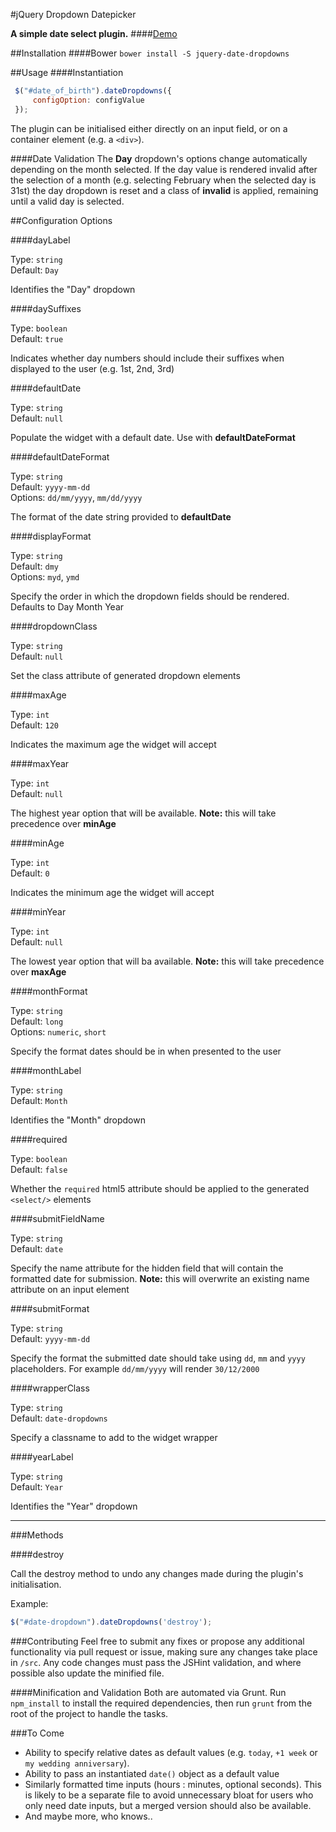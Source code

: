 #jQuery Dropdown Datepicker

**A simple date select plugin.**
####[Demo](http://icklechris.github.io/jquery-date-dropdowns/)

##Installation
####Bower
`bower install -S jquery-date-dropdowns`

##Usage
####Instantiation

```js
 $("#date_of_birth").dateDropdowns({
     configOption: configValue
 });
```

The plugin can be initialised either directly on an input field, or on a container element (e.g. a `<div>`).

####Date Validation
The **Day** dropdown's options change automatically depending on the month selected. If the day value is rendered invalid after the selection of a month (e.g. selecting February when the selected day is 31st) the day dropdown is reset and a class of **invalid** is applied, remaining until a valid day is selected.

##Configuration Options

####dayLabel

Type: `string`  
Default: `Day`

Identifies the "Day" dropdown

####daySuffixes

Type: `boolean`  
Default: `true`

Indicates whether day numbers should include their suffixes when displayed to the user (e.g. 1st, 2nd, 3rd)

####defaultDate

Type: `string`  
Default: `null`

Populate the widget with a default date. Use with **defaultDateFormat**

####defaultDateFormat

Type: `string`  
Default: `yyyy-mm-dd`  
Options: `dd/mm/yyyy`, `mm/dd/yyyy`

The format of the date string provided to **defaultDate**

####displayFormat

Type: `string`  
Default: `dmy`  
Options: `myd`, `ymd`

Specify the order in which the dropdown fields should be rendered. Defaults to Day Month Year

####dropdownClass

Type: `string`  
Default: `null`  

Set the class attribute of generated dropdown elements

####maxAge

Type: `int`  
Default: `120`

Indicates the maximum age the widget will accept

####maxYear

Type: `int`  
Default: `null`

The highest year option that will be available. **Note:** this will take precedence over **minAge**

####minAge

Type: `int`  
Default: `0`

Indicates the minimum age the widget will accept

####minYear

Type: `int`  
Default: `null`

The lowest year option that will ba available. **Note:** this will take precedence over **maxAge**


####monthFormat

Type: `string`  
Default: `long`  
Options: `numeric`, `short`

Specify the format dates should be in when presented to the user

####monthLabel

Type: `string`  
Default: `Month`

Identifies the "Month" dropdown

####required

Type: `boolean`  
Default: `false`

Whether the `required` html5 attribute should be applied to the generated `<select/>` elements

####submitFieldName

Type: `string`  
Default: `date`  

Specify the name attribute for the hidden field that will contain the formatted date for submission. **Note:** this will overwrite an existing name attribute on an input element

####submitFormat

Type: `string`  
Default: `yyyy-mm-dd`  

Specify the format the submitted date should take using `dd`, `mm` and `yyyy` placeholders. For example `dd/mm/yyyy` will render `30/12/2000`

####wrapperClass

Type: `string`  
Default: `date-dropdowns`  

Specify a classname to add to the widget wrapper

####yearLabel

Type: `string`  
Default: `Year`

Identifies the "Year" dropdown

---

###Methods

####destroy

Call the destroy method to undo any changes made during the plugin's initialisation.

Example:

```js
$("#date-dropdown").dateDropdowns('destroy');
```

###Contributing
Feel free to submit any fixes or propose any additional functionality via pull request or issue, making sure any changes take place in `/src`. Any code changes must pass the JSHint validation, and where possible also update the minified file.

####Minification and Validation
Both are automated via Grunt. Run `npm_install` to install the required dependencies, then run `grunt` from the root of the project to handle the tasks.

###To Come
- Ability to specify relative dates as default values (e.g. `today`, `+1 week` or `my wedding anniversary`).
- Ability to pass an instantiated `date()` object as a default value
- Similarly formatted time inputs (hours : minutes, optional seconds). This is likely to be a separate file to avoid unnecessary bloat for users who only need date inputs, but a merged version should also be available.
- And maybe more, who knows..

